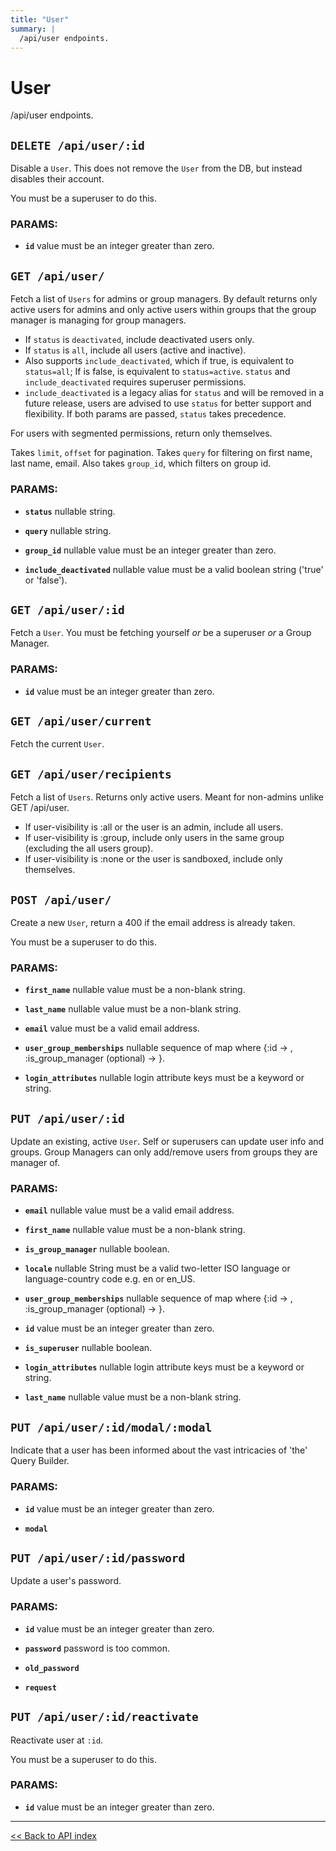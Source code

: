 ```yaml
---
title: "User"
summary: |
  /api/user endpoints.
---
```


# User

/api/user endpoints.

## `DELETE /api/user/:id`

Disable a `User`.  This does not remove the `User` from the DB, but instead disables their account.

You must be a superuser to do this.

### PARAMS:

-  **`id`** value must be an integer greater than zero.

## `GET /api/user/`

Fetch a list of `Users` for admins or group managers.
  By default returns only active users for admins and only active users within groups that the group manager is managing for group managers.

   - If `status` is `deactivated`, include deactivated users only.
   - If `status` is `all`, include all users (active and inactive).
   - Also supports `include_deactivated`, which if true, is equivalent to `status=all`; If is false, is equivalent to `status=active`.
   `status` and `include_deactivated` requires superuser permissions.
   - `include_deactivated` is a legacy alias for `status` and will be removed in a future release, users are advised to use `status` for better support and flexibility.
   If both params are passed, `status` takes precedence.

  For users with segmented permissions, return only themselves.

  Takes `limit`, `offset` for pagination.
  Takes `query` for filtering on first name, last name, email.
  Also takes `group_id`, which filters on group id.

### PARAMS:

-  **`status`** nullable string.

-  **`query`** nullable string.

-  **`group_id`** nullable value must be an integer greater than zero.

-  **`include_deactivated`** nullable value must be a valid boolean string ('true' or 'false').

## `GET /api/user/:id`

Fetch a `User`. You must be fetching yourself *or* be a superuser *or* a Group Manager.

### PARAMS:

-  **`id`** value must be an integer greater than zero.

## `GET /api/user/current`

Fetch the current `User`.

## `GET /api/user/recipients`

Fetch a list of `Users`. Returns only active users. Meant for non-admins unlike GET /api/user.

   - If user-visibility is :all or the user is an admin, include all users.
   - If user-visibility is :group, include only users in the same group (excluding the all users group).
   - If user-visibility is :none or the user is sandboxed, include only themselves.

## `POST /api/user/`

Create a new `User`, return a 400 if the email address is already taken.

You must be a superuser to do this.

### PARAMS:

-  **`first_name`** nullable value must be a non-blank string.

-  **`last_name`** nullable value must be a non-blank string.

-  **`email`** value must be a valid email address.

-  **`user_group_memberships`** nullable sequence of map where {:id -> <value must be an integer greater than zero.>, :is_group_manager (optional) -> <boolean>}.

-  **`login_attributes`** nullable login attribute keys must be a keyword or string.

## `PUT /api/user/:id`

Update an existing, active `User`.
  Self or superusers can update user info and groups.
  Group Managers can only add/remove users from groups they are manager of.

### PARAMS:

-  **`email`** nullable value must be a valid email address.

-  **`first_name`** nullable value must be a non-blank string.

-  **`is_group_manager`** nullable boolean.

-  **`locale`** nullable String must be a valid two-letter ISO language or language-country code e.g. en or en_US.

-  **`user_group_memberships`** nullable sequence of map where {:id -> <value must be an integer greater than zero.>, :is_group_manager (optional) -> <boolean>}.

-  **`id`** value must be an integer greater than zero.

-  **`is_superuser`** nullable boolean.

-  **`login_attributes`** nullable login attribute keys must be a keyword or string.

-  **`last_name`** nullable value must be a non-blank string.

## `PUT /api/user/:id/modal/:modal`

Indicate that a user has been informed about the vast intricacies of 'the' Query Builder.

### PARAMS:

-  **`id`** value must be an integer greater than zero.

-  **`modal`**

## `PUT /api/user/:id/password`

Update a user's password.

### PARAMS:

-  **`id`** value must be an integer greater than zero.

-  **`password`** password is too common.

-  **`old_password`**

-  **`request`**

## `PUT /api/user/:id/reactivate`

Reactivate user at `:id`.

You must be a superuser to do this.

### PARAMS:

-  **`id`** value must be an integer greater than zero.

---

[<< Back to API index](../api-documentation.md)
